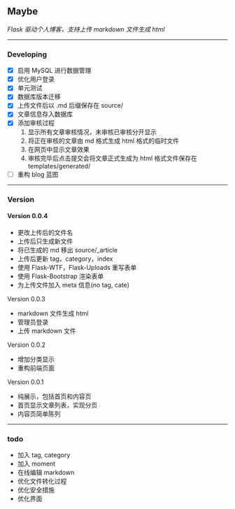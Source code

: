 ## Maybe
*Flask 驱动个人博客，支持上传 markdown 文件生成 html*  

---
### Developing
- [x] 启用 MySQL 进行数据管理
- [x] 优化用户登录
- [x] 单元测试
- [x] 数据库版本迁移
- [x] 上传文件后以 .md 后缀保存在 source/
- [x] 文章信息存入数据库
- [x] 添加审核过程
    1. 显示所有文章审核情况，未审核已审核分开显示
    2. 将正在审核的文章由 md 格式生成 html 格式的临时文件
    3. 在网页中显示文章效果
    4. 审核完毕后点击提交会将文章正式生成为 html 格式文件保存在 templates/generated/
- [ ] 重构 blog 蓝图

---
### Version
#### Version 0.0.4

- 更改上传后的文件名
- 上传后只生成新文件
- 将已生成的 md 移出 source/_article
- 上传后更新 tag，category，index
- 使用 Flask-WTF，Flask-Uploads 重写表单
- 使用 Flask-Bootstrap 渲染表单
- 为上传文件加入 meta 信息(no tag, cate)
  
 Version 0.0.3 
  
- markdown 文件生成 html
- 管理员登录  
- 上传 markdown 文件
  
Version 0.0.2
  
- 增加分类显示
- 重构前端页面
  
 Version 0.0.1  
  
- 纯展示，包括首页和内容页
- 首页显示文章列表，实现分页
- 内容页简单陈列

---
### todo

- 加入 tag, category
- 加入 moment
- 在线编辑 markdown
- 优化文件转化过程
- 优化安全措施
- 优化界面
